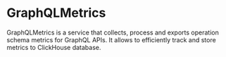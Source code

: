 # GraphQLMetrics

GraphQLMetrics is a service that collects, process and exports operation schema metrics for GraphQL APIs.
It allows to efficiently track and store metrics to ClickHouse database.